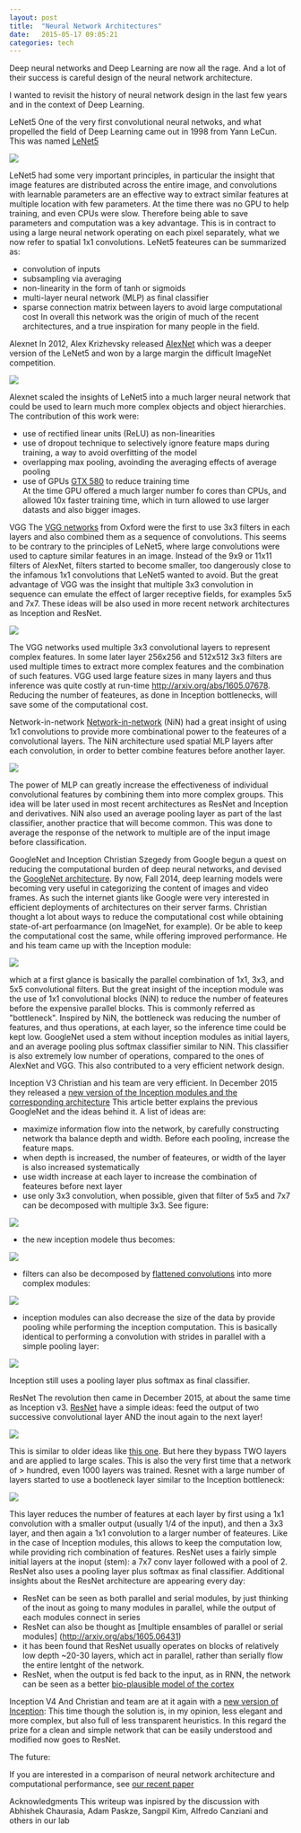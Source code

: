 ```yaml
---
layout: post
title:  "Neural Network Architectures"
date:   2015-05-17 09:05:21
categories: tech
---
```


Deep neural networks and Deep Learning are now all the rage. And a lot of their success is careful design of the neural network architecture.

I wanted to revisit the history of neural network design in the last few years and in the context of Deep Learning.


LeNet5
One of the very first convolutional neural netwoks, and what propelled the field of Deep Learning came out in 1998 from Yann LeCun. This was named [LeNet5](http://yann.lecun.com/exdb/publis/pdf/lecun-01a.pdf)

![](../assets/nets/lenet5.jpg)

LeNet5 had some very important principles, in particular the insight that image features are distributed across the entire image, and convolutions with learnable parameters are an effective way to extract similar features at multiple location with few parameters. At the time there was no GPU to help training, and even CPUs were slow. Therefore being able to save parameters and computation was a key advantage. This is in contract to using a large neural network operating on each pixel separately, what we now refer to spatial 1x1 convolutions.
LeNet5 feateures can be summarized as:
- convolution of inputs 
- subsampling via averaging
- non-linearity in the form of tanh or sigmoids
- multi-layer neural network (MLP) as final classifier
- sparse connection matrix between layers to avoid large computational cost
In overall this network was the origin of much of the recent architectures, and a true inspiration for many people in the field.



Alexnet
In 2012, Alex Krizhevsky released [AlexNet](https://papers.nips.cc/paper/4824-imagenet-classification-with-deep-convolutional-neural-networks.pdf)
which was a deeper version of the LeNet5 and won by a large margin the difficult ImageNet competition. 

![](../assets/nets/alexnet_small.png)

Alexnet scaled the insights of LeNet5 into a much larger neural network that could be used to learn much more complex objects and object hierarchies.
The contribution of this work were:
- use of rectified linear units (ReLU) as non-linearities
- use of dropout technique to selectively ignore feature maps during training, a way to avoid overfitting of the model
- overlapping max pooling, avoinding the averaging effects of average pooling
- use of GPUs [GTX 580](http://www.geforce.com/hardware/desktop-gpus/geforce-gtx-580/specifications) to reduce training time  
At the time GPU offered a much larger number fo cores than CPUs, and allowed 10x faster training time, which in turn allowed to use larger datasts and also bigger images.


VGG
The [VGG networks](http://arxiv.org/abs/1409.1556) from Oxford were the first to use 3x3 filters in each layers and also combined them as a sequence of convolutions. 
This seems to be contrary to the principles of LeNet5, where large convolutions were used to capture similar features in an image. Instead of the 9x9 or 11x11 filters of AlexNet, filters started to become smaller, too dangerously close to the infamous 1x1 convolutions that LeNet5 wanted to avoid. But the great advantage of VGG was the insight that multiple 3x3 convolution in sequence can emulate the effect of larger receptive fields, for examples 5x5 and 7x7. These ideas will be also used in more recent network architectures as Inception and ResNet.

![](../assets/nets/vgg.jpg)

The VGG networks used multiple 3x3 convolutional layers to represent complex features. In some later layer 256x256 and 512x512 3x3 filters are used multiple times to extract more complex features and the combination of such features.
VGG used large feature sizes in many layers and thus inference was quite costly at run-time http://arxiv.org/abs/1605.07678. Reducing the number of feateures, as done in Inception bottlenecks, will save some of the computational cost.



Network-in-network
[Network-in-network](https://arxiv.org/abs/1312.4400) (NiN) had a great insight of using 1x1 convolutions to provide more combinational power to the feateures of a convolutional layers.
The NiN architecture used spatial MLP layers after each convolution, in order to better combine features before another layer. 

![](../assets/nets/nin.jpg)

The power of MLP can greatly increase the effectiveness of individual convolutional features by combining them into more complex groups. This idea will be later used in most recent architectures as ResNet and Inception and derivatives.
NiN also used an average pooling layer as part of the last classifier, another practice that will become common. This was done to average the response of the network to multiple are of the input image before classification.


GoogleNet and Inception
Christian Szegedy from Google begun a quest on reducing the computational burden of deep neural networks, and devised the [GoogleNet architecture](https://arxiv.org/abs/1409.4842).
By now, Fall 2014, deep learning models were becoming very useful in categorizing the content of images and video frames. As such the internet giants like Google were very interested in efficient deployments of architectures on their server farms.
Christian thought a lot about ways to reduce the computational cost while obtaining state-of-art perfoarmance (on ImageNet, for example). Or be able to keep the computational cost the same, while offering improved performance.
He and his team came up with the Inception module: 

![](../assets/nets/inceptionv1.jpg)

which at a first glance is basically the parallel combination of 1x1, 3x3, and 5x5 convolutional filters. But the great insight of the inception module was the use of 1x1 convolutional blocks (NiN) to reduce the number of feateures before the expensive parallel blocks. This is commonly referred as "bottleneck". Inspired by NiN, the bottleneck was reducing the number of features, and thus operations, at each layer, so the inference time could be kept low.
GoogleNet used a stem without inception modules as initial layers, and an average pooling plus softmax classifier similar to NiN. This classifier is also extremely low number of operations, compared to the ones of AlexNet and VGG. This also contributed to a very efficient network design.

Inception V3
Christian and his team are very efficient. In December 2015 they released a [new version of the Inception modules and the corresponding architecture](http://arxiv.org/abs/1512.00567)
This article better explains the previous GoogleNet and the ideas behind it. A list of ideas are:
- maximize information flow into the network, by carefully constructing network tha balance depth and width. Before each pooling, increase the feature maps.
- when depth is increased, the number of feateures, or width of the layer is also increased systematically
- use width increase at each layer to increase the combination of feateures before next layer
- use only 3x3 convolution, when possible, given that filter of 5x5 and 7x7 can be decomposed with multiple 3x3. See figure:

![](../assets/nets/miniconv.jpg)

- the new inception modele thus becomes:

![](../assets/nets/inceptionv3.jpg)

- filters can also be decomposed by [flattened convolutions](http://arxiv.org/abs/1412.5474) into more complex modules:

![](../assets/nets/inceptionv3s.jpg)

- inception modules can also decrease the size of the data by provide pooling while performing the inception computation. This is basically identical to performing a convolution with strides in parallel with a simple pooling layer:

![](../assets/nets/inceptionv3pool.jpg)

Inception still uses a pooling layer plus softmax as final classifier.


ResNet
The revolution then came in December 2015, at about the same time as Inception v3.
[ResNet](https://arxiv.org/abs/1512.03385) have a simple ideas: feed the output of two successive convolutional layer AND the inout again to the next layer! 

![](../assets/nets/resnetb.jpg)

This is similar to older ideas like [this one](http://yann.lecun.com/exdb/publis/pdf/sermanet-ijcnn-11.pdf). But here they bypass TWO layers and are applied to large scales.
This is also the very first time that a network of > hundred, even 1000 layers was trained. 
Resnet with a large number of layers started to use a bootleneck layer similar to the Inception bottleneck:

![](../assets/nets/resnetbottleneck.jpg)

This layer reduces the number of features at each layer by first using a 1x1 convolution with a smaller output (usually 1/4 of the input), and then a 3x3 layer, and then again a 1x1 convolution to a larger number of feateures. Like in the case of Inception modules, this allows to keep the computation low, while providing rich combination of features.
ResNet uses a fairly simple initial layers at the inoput (stem): a 7x7 conv layer followed with a pool of 2. 
ResNet also uses a pooling layer plus softmax as final classifier.
Additional insights about the ResNet architecture are appearing every day:
- ResNet can be seen as both parallel and serial modules, by just thinking of the inout as going to many modules in parallel, while the output of each modules connect in series
- ResNet can also be thought as [multiple ensambles of parallel or serial modules] (http://arxiv.org/abs/1605.06431)
- it has been found that ResNet usually operates on blocks of relatively low depth ~20-30 layers, which act in parallel, rather than serially flow the entire lentght of the network.
- ResNet, when the output is fed back to the input, as in RNN, the network can be seen as a better [bio-plausible model of the cortex](https://arxiv.org/abs/1604.03640)


Inception V4
And Christian and team are at it again with a [new version of Inception](http://arxiv.org/abs/1602.07261):
This time though the solution is, in my opinion, less elegant and more complex, but also full of less transparent heuristics.
In this regard the prize for a clean and simple network that can be easily understood and modified now goes to ResNet.


The future: 

If you are interested in a comparison of neural network architecture and computational performance, see [our recent paper](http://arxiv.org/abs/1605.07678)


Acknowledgments
This writeup was inpisred by the discussion with Abhishek Chaurasia, Adam Paskze, Sangpil Kim, Alfredo Canziani and others in our lab